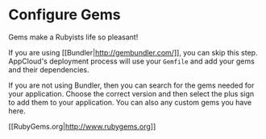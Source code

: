 # Configure Gems

Gems make a Rubyists life so pleasant!

If you are using [[Bundler|http://gembundler.com/]], you can skip this step. AppCloud's deployment process will use your `Gemfile` and add your gems and their dependencies.

If you are not using Bundler, then you can search for the gems needed for your application. Choose the correct version and then select the plus sign to add them to your application. You can also any custom gems you have here.

[[RubyGems.org|http://www.rubygems.org]]